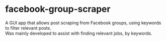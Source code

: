 # facebook-group-scraper
A GUI app that allows post scraping from Facebook groups, using keywords to filter relevant posts.  
Was mainly developed to assist with finding relevant jobs, by keywords.
